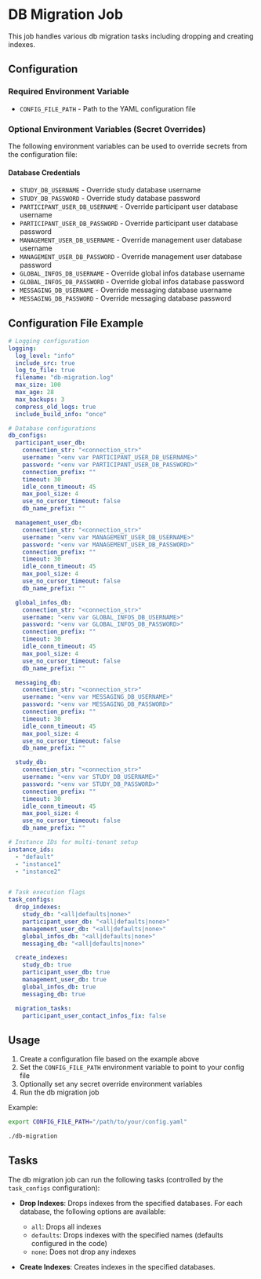 # DB Migration Job

This job handles various db migration tasks including dropping and creating indexes.

## Configuration

### Required Environment Variable

- `CONFIG_FILE_PATH` - Path to the YAML configuration file

### Optional Environment Variables (Secret Overrides)

The following environment variables can be used to override secrets from the configuration file:

#### Database Credentials

- `STUDY_DB_USERNAME` - Override study database username
- `STUDY_DB_PASSWORD` - Override study database password
- `PARTICIPANT_USER_DB_USERNAME` - Override participant user database username
- `PARTICIPANT_USER_DB_PASSWORD` - Override participant user database password
- `MANAGEMENT_USER_DB_USERNAME` - Override management user database username
- `MANAGEMENT_USER_DB_PASSWORD` - Override management user database password
- `GLOBAL_INFOS_DB_USERNAME` - Override global infos database username
- `GLOBAL_INFOS_DB_PASSWORD` - Override global infos database password
- `MESSAGING_DB_USERNAME` - Override messaging database username
- `MESSAGING_DB_PASSWORD` - Override messaging database password

## Configuration File Example

```yaml
# Logging configuration
logging:
  log_level: "info"
  include_src: true
  log_to_file: true
  filename: "db-migration.log"
  max_size: 100
  max_age: 28
  max_backups: 3
  compress_old_logs: true
  include_build_info: "once"

# Database configurations
db_configs:
  participant_user_db:
    connection_str: "<connection_str>"
    username: "<env var PARTICIPANT_USER_DB_USERNAME>"
    password: "<env var PARTICIPANT_USER_DB_PASSWORD>"
    connection_prefix: ""
    timeout: 30
    idle_conn_timeout: 45
    max_pool_size: 4
    use_no_cursor_timeout: false
    db_name_prefix: ""

  management_user_db:
    connection_str: "<connection_str>"
    username: "<env var MANAGEMENT_USER_DB_USERNAME>"
    password: "<env var MANAGEMENT_USER_DB_PASSWORD>"
    connection_prefix: ""
    timeout: 30
    idle_conn_timeout: 45
    max_pool_size: 4
    use_no_cursor_timeout: false
    db_name_prefix: ""

  global_infos_db:
    connection_str: "<connection_str>"
    username: "<env var GLOBAL_INFOS_DB_USERNAME>"
    password: "<env var GLOBAL_INFOS_DB_PASSWORD>"
    connection_prefix: ""
    timeout: 30
    idle_conn_timeout: 45
    max_pool_size: 4
    use_no_cursor_timeout: false
    db_name_prefix: ""

  messaging_db:
    connection_str: "<connection_str>"
    username: "<env var MESSAGING_DB_USERNAME>"
    password: "<env var MESSAGING_DB_PASSWORD>"
    connection_prefix: ""
    timeout: 30
    idle_conn_timeout: 45
    max_pool_size: 4
    use_no_cursor_timeout: false
    db_name_prefix: ""

  study_db:
    connection_str: "<connection_str>"
    username: "<env var STUDY_DB_USERNAME>"
    password: "<env var STUDY_DB_PASSWORD>"
    connection_prefix: ""
    timeout: 30
    idle_conn_timeout: 45
    max_pool_size: 4
    use_no_cursor_timeout: false
    db_name_prefix: ""

# Instance IDs for multi-tenant setup
instance_ids:
  - "default"
  - "instance1"
  - "instance2"


# Task execution flags
task_configs:
  drop_indexes:
    study_db: "<all|defaults|none>"
    participant_user_db: "<all|defaults|none>"
    management_user_db: "<all|defaults|none>"
    global_infos_db: "<all|defaults|none>"
    messaging_db: "<all|defaults|none>"

  create_indexes:
    study_db: true
    participant_user_db: true
    management_user_db: true
    global_infos_db: true
    messaging_db: true

  migration_tasks:
    participant_user_contact_infos_fix: false

```

## Usage

1. Create a configuration file based on the example above
2. Set the `CONFIG_FILE_PATH` environment variable to point to your config file
3. Optionally set any secret override environment variables
4. Run the db migration job

Example:

```bash
export CONFIG_FILE_PATH="/path/to/your/config.yaml"

./db-migration
```

## Tasks

The db migration job can run the following tasks (controlled by the `task_configs` configuration):

- **Drop Indexes**: Drops indexes from the specified databases. For each database, the following options are available:
  - `all`: Drops all indexes
  - `defaults`: Drops indexes with the specified names (defaults configured in the code)
  - `none`: Does not drop any indexes

- **Create Indexes**: Creates indexes in the specified databases.
